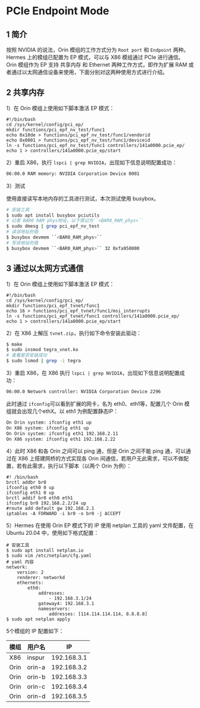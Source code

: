# PCIe Endpoint Mode

## 1 简介

按照 NVIDIA 的说法，Orin 模组的工作方式分为 `Root port` 和 `Endpoint` 两种。Hermes 上的模组已配置为 EP 模式，可以与 X86 模组通过 PCIe 进行通信。Orin 模组作为 EP 支持 共享内存 和 Ethernet 两种工作方式，即作为扩展 RAM 或者通过以太网通信设备来使用，下面分别对这两种使用方式进行介绍。

## 2 共享内存 

1）在 Orin 模组上使用如下脚本激活 EP 模式：

```shell
#!/bin/bash
cd /sys/kernel/config/pci_ep/
mkdir functions/pci_epf_nv_test/func1
echo 0x10de > functions/pci_epf_nv_test/func1/vendorid
echo 0x0001 > functions/pci_epf_nv_test/func1/deviceid
ln -s functions/pci_epf_nv_test/func1 controllers/141a0000.pcie_ep/
echo 1 > controllers/141a0000.pcie_ep/start
```

2）重启 X86，执行 `lspci | grep NVIDIA`，出现如下信息说明配置成功：

```bash
06:00.0 RAM memory: NVIDIA Corporation Device 0001
```

3）测试

使用直接读写本地内存的工具进行测试，本次测试使用 busybox。

```bash
# 安装工具
$ sudo apt install busybox pciutils
# 记录 BAR0 RAM phys地址，以下简记为``<BAR0_RAM_phys>``
$ sudo dmesg | grep pci_epf_nv_test
# 读该地址的值
$ busybox devmem ``<BAR0_RAM_phys>``
# 写该地址的值
$ busybox devmem ``<BAR0_RAM_phys>`` 32 0xfa950000
```





## 3 通过以太网方式通信

1）在 Orin 模组上使用如下脚本激活 EP 模式：

```shell
#!/bin/bash 
cd /sys/kernel/config/pci_ep/
mkdir functions/pci_epf_tvnet/func1
echo 16 > functions/pci_epf_tvnet/func1/msi_interrupts
ln -s functions/pci_epf_tvnet/func1 controllers/141a0000.pcie_ep/
echo 1 > controllers/141a0000.pcie_ep/start
```

2）在 X86 上解压 `tvnet.zip`，执行如下命令安装此驱动：

```bash 
$ make
$ sudo insmod tegra_vnet.ko
# 查看是否安装成功
$ sudo lsmod | grep -i tegra
```

3）重启 X86，在 X86 执行 `lspci | grep NVIDIA`，出现如下信息说明配置成功：

```bash
06:00.0 Network controller: NVIDIA Corporation Device 2296
```

此时通过 `ifconfig`可以看到扩展的网卡，名为 eth0、eth1等，配置几个 Orin 模组就会出现几个ethX。以 eth1 为例配置静态IP：

```bash
On Orin system: ifconfig eth1 up
On X86 system: ifconfig eth1 up
On Orin system: ifconfig eth1 192.168.2.11
On X86 system: ifconfig eth1 192.168.2.22
```

4）此时 X86 和各 Orin 之间可以 ping 通，但是 Orin 之间不能 ping 通，可以通过在 X86 上搭建网桥的方式实现各 Orin 间通信，若用户无此需求，可以不做配置，若有此需求，执行以下脚本（以两个 Orin 为例）：

```shell
#! /bin/bash
brctl addbr br0
ifconfig eth0 0 up
ifconfig eth1 0 up
brctl addif br0 eth0 eth1
ifconfig br0 192.168.2.2/24 up
#route add default gw 192.168.2.1
iptables -A FORWARD -i br0 -o br0 -j ACCEPT
```
5）Hermes 在使用 Orin EP 模式下的 IP 使用 netplan 工具的 yaml 文件配置，在 Ubuntu 20.04 中，使用如下格式配置：
```shell
# 安装工具
$ sudo apt install netplan.io
$ sudo vim /etc/netplan/cfg.yaml
# yaml 内容
network:
    version: 2
    renderer: networkd
    ethernets:
        eth0:
            addresses:
                - 192.168.3.1/24
            gateway4: 192.168.3.1
            nameservers:
                addresses: [114.114.114.114, 8.8.8.8]
$ sudo apt netplan apply
```
5个模组的 IP 配置如下：

| 模组 | 用户名 | IP |
| -- | -- | -- |
| X86 | inspur  | 192.168.3.1 |
| Orin | orin-a | 192.168.3.2 |
| Orin | orin-b | 192.168.3.3 |
| Orin | orin-c | 192.168.3.4 |
| Orin | orin-d | 192.168.3.5 |


